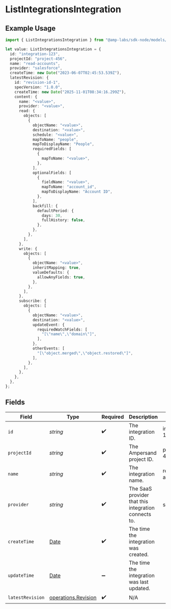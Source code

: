 # ListIntegrationsIntegration

## Example Usage

```typescript
import { ListIntegrationsIntegration } from "@amp-labs/sdk-node/models/operations";

let value: ListIntegrationsIntegration = {
  id: "integration-123",
  projectId: "project-456",
  name: "read-accounts",
  provider: "salesforce",
  createTime: new Date("2023-06-07T02:45:53.539Z"),
  latestRevision: {
    id: "revision-id-1",
    specVersion: "1.0.0",
    createTime: new Date("2025-11-01T08:34:16.299Z"),
    content: {
      name: "<value>",
      provider: "<value>",
      read: {
        objects: [
          {
            objectName: "<value>",
            destination: "<value>",
            schedule: "<value>",
            mapToName: "people",
            mapToDisplayName: "People",
            requiredFields: [
              {
                mapToName: "<value>",
              },
            ],
            optionalFields: [
              {
                fieldName: "<value>",
                mapToName: "account_id",
                mapToDisplayName: "Account ID",
              },
            ],
            backfill: {
              defaultPeriod: {
                days: 30,
                fullHistory: false,
              },
            },
          },
        ],
      },
      write: {
        objects: [
          {
            objectName: "<value>",
            inheritMapping: true,
            valueDefaults: {
              allowAnyFields: true,
            },
          },
        ],
      },
      subscribe: {
        objects: [
          {
            objectName: "<value>",
            destination: "<value>",
            updateEvent: {
              requiredWatchFields: [
                "[\"name\",\"domain\"]",
              ],
            },
            otherEvents: [
              "[\"object.merged\",\"object.restored\"]",
            ],
          },
        ],
      },
    },
  },
};
```

## Fields

| Field                                                                                         | Type                                                                                          | Required                                                                                      | Description                                                                                   | Example                                                                                       |
| --------------------------------------------------------------------------------------------- | --------------------------------------------------------------------------------------------- | --------------------------------------------------------------------------------------------- | --------------------------------------------------------------------------------------------- | --------------------------------------------------------------------------------------------- |
| `id`                                                                                          | *string*                                                                                      | :heavy_check_mark:                                                                            | The integration ID.                                                                           | integration-123                                                                               |
| `projectId`                                                                                   | *string*                                                                                      | :heavy_check_mark:                                                                            | The Ampersand project ID.                                                                     | project-456                                                                                   |
| `name`                                                                                        | *string*                                                                                      | :heavy_check_mark:                                                                            | The integration name.                                                                         | read-accounts                                                                                 |
| `provider`                                                                                    | *string*                                                                                      | :heavy_check_mark:                                                                            | The SaaS provider that this integration connects to.                                          | salesforce                                                                                    |
| `createTime`                                                                                  | [Date](https://developer.mozilla.org/en-US/docs/Web/JavaScript/Reference/Global_Objects/Date) | :heavy_check_mark:                                                                            | The time the integration was created.                                                         |                                                                                               |
| `updateTime`                                                                                  | [Date](https://developer.mozilla.org/en-US/docs/Web/JavaScript/Reference/Global_Objects/Date) | :heavy_minus_sign:                                                                            | The time the integration was last updated.                                                    |                                                                                               |
| `latestRevision`                                                                              | [operations.Revision](../../models/operations/revision.md)                                    | :heavy_check_mark:                                                                            | N/A                                                                                           |                                                                                               |